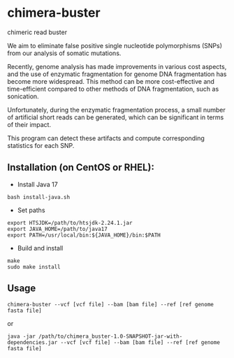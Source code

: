 # chimera-buster
chimeric read buster

We aim to eliminate false positive single nucleotide polymorphisms (SNPs) from our analysis of somatic mutations.

Recently, genome analysis has made improvements in various cost aspects, and the use of 
enzymatic fragmentation for genome DNA fragmentation has become more widespread.
This method can be more cost-effective and time-efficient compared to other methods of DNA fragmentation,
such as sonication.

Unfortunately, during the enzymatic fragmentation process, a small number of artificial
short reads can be generated, which can be significant in terms of their impact.

This program can detect these artifacts and compute corresponding statistics for each SNP.

## Installation (on CentOS or RHEL):

- Install Java 17

```
bash install-java.sh
```
- Set paths
```
export HTSJDK=/path/to/htsjdk-2.24.1.jar
export JAVA_HOME=/path/to/java17
export PATH=/usr/local/bin:${JAVA_HOME}/bin:$PATH
```
- Build and install
```
make
sudo make install
```

## Usage

```
chimera-buster --vcf [vcf file] --bam [bam file] --ref [ref genome fasta file]
```
or
```
java -jar /path/to/chimera_buster-1.0-SNAPSHOT-jar-with-dependencies.jar --vcf [vcf file] --bam [bam file] --ref [ref genome fasta file]
```

